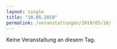 ```yaml
---
layout: single
title: "10.05.2019"
permalink: /veranstaltungen/2019/05/10/
---
```


Keine Veranstaltung an diesem Tag.
